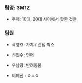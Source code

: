 ### 팀명: 3M1Z

- 주제: 10대, 20대 사이에서 핫한 것들

### 팀원

- 곽영효: 가챠 / 랜덤 박스

- 신민수: 언어 

- 우남광: 반려동물

- 이혜진 : ㅇㅅㅇ
